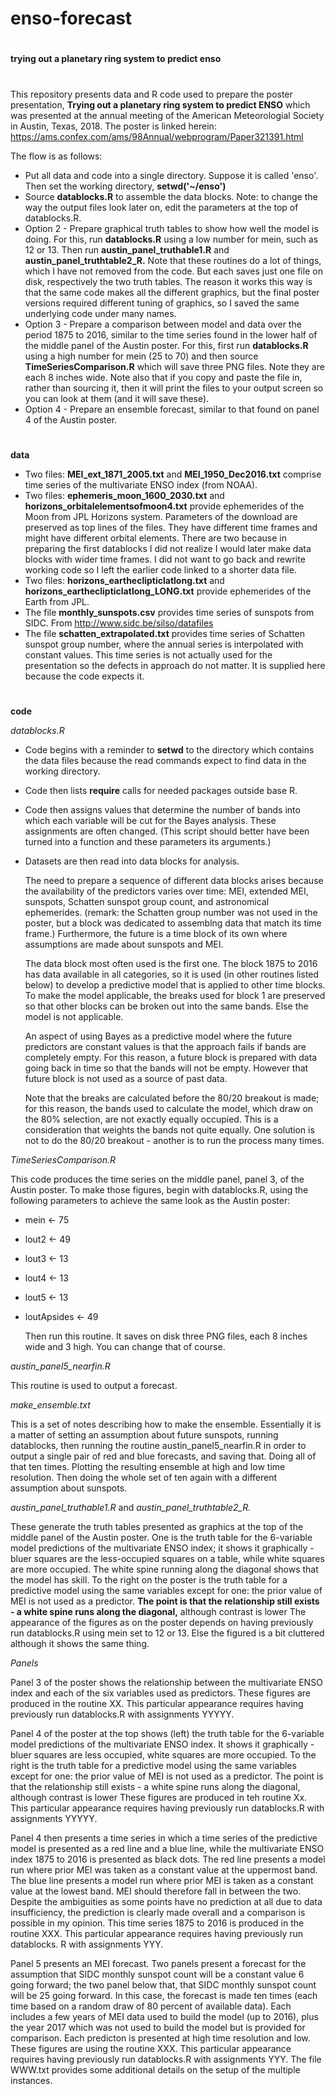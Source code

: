 # enso-forecast

#
**trying out a planetary ring system to predict enso**
# 
This repository presents data and R code used to prepare the poster presentation, **Trying out a planetary ring system to predict ENSO** which was presented at the annual meeting of the American Meteorologial Society in Austin, Texas, 2018.  The poster is linked herein:   https://ams.confex.com/ams/98Annual/webprogram/Paper321391.html

The flow is as follows:

- Put all data and code into a single directory.  Suppose it is called 'enso'.  Then set the working directory, **setwd('~/enso')**
- Source **datablocks.R** to assemble the data blocks. Note:  to change the way the output files look later on, edit the parameters at the top of datablocks.R.
- Option 2 - Prepare graphical truth tables to show how well the model is doing.  For this, run **datablocks.R** using a low number for mein, such as 12 or 13.  Then run **austin_panel_truthable1.R** and **austin_panel_truthtable2_R.**  Note that these routines do a lot of things, which I have not removed from the code.  But each saves just one file on disk, respectively the two truth tables.  The reason it works this way is that the same code makes all the different graphics, but the final poster versions required different tuning of graphics, so I saved the same underlying code under many names.
- Option 3 - Prepare a comparison between model and data over the period 1875 to 2016, similar to the time series found in the lower half of the middle panel of the Austin poster.  For this, first run **datablocks.R** using a high number for mein (25 to 70) and then source **TimeSeriesComparison.R** which will save three PNG files.  Note they are each 8 inches wide.  Note also that if you copy and paste the file in, rather than sourcing it, then it will print the files to your output screen so you can look at them (and it will save these).
- Option 4 - Prepare an ensemble forecast, similar to that found on panel 4 of the Austin poster.


#
**data**

- Two files:  **MEI_ext_1871_2005.txt** and **MEI_1950_Dec2016.txt** comprise time series of the multivariate ENSO index (from NOAA).
- Two files:  **ephemeris_moon_1600_2030.txt** and **horizons_orbitalelementsofmoon4.txt** provide ephemerides of the Moon from JPL Horizons system.  Parameters of the download are preserved as top lines of the files.   They have different time frames and might have different orbital elements.  There are two because in preparing the first datablocks I did not realize I would later make data blocks with wider time frames.  I did not want to go back and rewrite working code so I left the earlier code linked to a shorter data file.
- Two files:  **horizons_eartheclipticlatlong.txt** and **horizons_eartheclipticlatlong_LONG.txt** provide ephemerides of the Earth from JPL.
- The file **monthly_sunspots.csv** provides time series of sunspots from SIDC.  From http://www.sidc.be/silso/datafiles
- The file **schatten_extrapolated.txt** provides time series of Schatten sunspot group number, where the annual series is interpolated with constant values.  This time series is not actually used for the presentation so the defects in approach do not matter.  It is supplied here because the code expects it.

#     
**code**

*datablocks.R*

- Code begins with a reminder to **setwd** to the directory which contains the data files because the read commands expect to find data in the working directory.
- Code then lists **require** calls for needed packages outside base R.  
- Code then assigns values that determine the number of bands into which each variable will be cut for the Bayes analysis.  These assignments are often changed.  (This script should better have been turned into a function and these parameters its arguments.)
- Datasets are then read into data blocks for analysis.  

  The need to prepare a sequence of different data blocks arises because the availability of the predictors varies over time:  MEI, extended MEI, sunspots,  Schatten sunspot group count, and astronomical ephemerides.  (remark:  the Schatten group number was not used in the poster, but a block was dedicated to assemblng data that match its time frame.)  Furthermore, the future is a time block of its own where assumptions are made about sunspots and MEI.

  The data block most often used is the first one.  The block 1875 to 2016 has data available in all categories, so it is used (in other routines listed below) to develop a predictive model that is applied to other time blocks.   To make the model applicable, the breaks used for block 1 are preserved so that other blocks can be broken out into the same bands.  Else the model is not applicable. 
  
  An aspect of using Bayes as a predictive model where the future predictors are constant values is that the approach fails if bands are completely empty.  For this reason, a future block is prepared with data going back in time so that the bands will not be empty.  However that future block is not used as a source of past data.
  
  Note that the breaks are calculated before the 80/20 breakout is made; for this reason, the bands used to calculate the model, which draw on the 80% selection, are not exactly equally occupied.  This is a consideration that weights the bands not quite equally.  One solution is not to do the 80/20 breakout - another is to run the process many times.  


*TimeSeriesComparison.R*

  This code produces the time series on the middle panel, panel 3, of the Austin poster.  To make those figures, begin with datablocks.R, using the following parameters to achieve the same look as the Austin poster:
  
- mein <- 75 
- lout2 <- 49 
- lout3 <- 13 
- lout4 <- 13 
- lout5 <- 13 
- loutApsides <- 49 

  Then run this routine.  It saves on disk three PNG files, each 8 inches wide and 3 high.  You can change that of course.

*austin_panel5_nearfin.R*

  This routine is used to output a forecast.

*make_ensemble.txt*

  This is a set of notes describing how to make the ensemble.  Essentially it is a matter of setting an assumption about future sunspots, running datablocks, then running the routine austin_panel5_nearfin.R in order to output a single pair of red and blue forecasts, and saving that.  Doing all of that ten times.  Plotting the resulting ensemble at high and low time resolution.  Then doing the whole set of ten again with a different assumption about sunspots.
  
*austin_panel_truthable1.R* and *austin_panel_truthtable2_R.*

  These generate the truth tables presented as graphics at the top of the middle panel of the Austin poster.  One is the truth table for the 6-variable model predictions of the multivariate ENSO index; it shows it graphically - bluer squares are the less-occupied squares on a table, while white squares are more occupied. The white spine running along the diagonal shows that the model has skill.  To the right on the poster is the truth table for a predictive model using the same variables except for one:  the prior value of MEI is not used as a predictor.  **The point is that the relationship still exists - a white spine runs along the diagonal,** although contrast is lower  The appearance of the figures as on the poster depends on having previously run datablocks.R using mein set to 12 or 13.  Else the figured is a bit cluttered although it shows the same thing.

*Panels*

Panel 3 of the poster shows the relationship between the multivariate ENSO index and each of the six variables used as predictors.  These figures are produced in the routine XX.  This particular appearance requires having previously run datablocks.R with assignments YYYYY.

Panel 4 of the poster at the top shows (left) the truth table for the 6-variable model predictions of the multivariate ENSO index.  It shows it graphically - bluer squares are less occupied, white squares are more occupied.  To the right is the truth table for a predictive model using the same variables except for one:  the prior value of MEI is not used as a predictor.  The point is that the relationship still exists - a white spine runs along the diagonal, although contrast is lower  These figures are produced in teh routine Xx.  This particular appearance requires having previously run datablocks.R with assignments YYYYY.

Panel 4 then presents a time series in which a time series of the predictive model is presented as a red line and a blue line, while the multivariate ENSO index 1875 to 2016 is presented as black dots. The red line presents a model run where prior MEI was taken as a constant value at the uppermost band.  The blue line presents a model run where prior MEI is taken as a constant value at the lowest band.  MEI should therefore fall in between the two.  Despite the ambiguities as some points have no prediction at all due to data insufficiency, the prediction is clearly made overall and a comparison is possible in my opinion.  This time series 1875 to 2016 is produced in the routine XXX.  This particular appearance requires having previously run datablocks. R with assignments YYY.

Panel 5 presents an MEI forecast.  Two panels present a forecast for the assumption that SIDC monthly sunspot count will be a constant value 6 going forward; the two panel below that, that SIDC monthly sunspot count will be 25 going forward.  In this case, the forecast is made ten times (each time based on a random draw of 80 percent of available data).  Each includes a few years of MEI data used to build the model (up to 2016), plus the year 2017 which was not used to build the model but is provided for comparison.  Each predicton is presented at high time resolution and low.  These figures are using the routine XXX.  This particular appearance requires having previously run datablocks.R with assignments YYY.  The file WWW.txt provides some additional details on the setup of the multiple instances.
